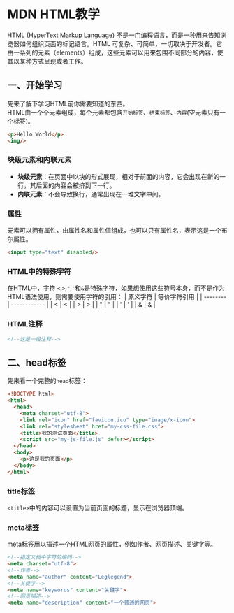 # MDN HTML教学
HTML (HyperText Markup Language) 不是一门编程语言，而是一种用来告知浏览器如何组织页面的标记语言。HTML 可复杂、可简单，一切取决于开发者。它由一系列的元素（elements）组成，这些元素可以用来包围不同部分的内容，使其以某种方式呈现或者工作。
## 一、开始学习
先来了解下学习HTML前你需要知道的东西。  
HTML由一个个元素组成，每个元素都包含`开始标签`、`结束标签`、`内容`(空元素只有一个标签)。
```html
<p>Hello World</p>
<img/>
```
### 块级元素和内联元素
- **块级元素**：在页面中以块的形式展现，相对于前面的内容，它会出现在新的一行，其后面的内容会被挤到下一行。
- **内联元素**：不会导致换行，通常出现在一堆文字中间。

### 属性
元素可以拥有属性，由属性名和属性值组成，也可以只有属性名，表示这是一个布尔属性。
```html
<input type="text" disabled/>
```
### HTML中的特殊字符
在HTML中，字符 `<`,`>`,`"`,`'`和`&`是特殊字符，如果想使用这些符号本身，而不是作为HTML语法使用，则需要使用字符的引用：
| 原义字符 | 等价字符引用 |
| -------- | ------------ |
| <        | &lt;         |
| >        | &gt;         |
| "        | &quot;       |
| '        | &apos;       |
| &        | &amp;        |
### HTML注释
```html
<!--这是一段注释-->
```
## 二、head标签
先来看一个完整的`head`标签：
```html
<!DOCTYPE html>
<html>
  <head>
    <meta charset="utf-8">
    <link rel="icon" href="favicon.ico" type="image/x-icon">
    <link rel="stylesheet" href="my-css-file.css">
    <title>我的测试页面</title>
    <script src="my-js-file.js" defer></script>
  </head>
  <body>
    <p>这是我的页面</p>
  </body>
</html>
```
### title标签
`<title>`中的内容可以设置为当前页面的标题，显示在浏览器顶端。
### meta标签
meta标签用以描述一个HTML网页的属性，例如作者、网页描述、关键字等。
```html
<!--指定文档中字符的编码-->
<meta charset="utf-8">
<!--作者-->
<meta name="author" content="Leglegend">
<!--关键字-->
<meta name="keywords" content="关键字">
<!--网页描述-->
<meta name="description" content="一个普通的网页">
```


